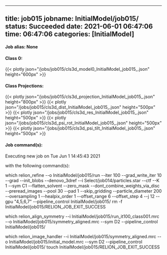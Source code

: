 
---
title: job015
jobname: InitialModel/job015/
status: Succeeded
date: 2021-06-01 06:47:06
time: 06:47:06
categories: [InitialModel]
---

#### Job alias: None

#### Class 0:
{{< plotly json="/jobs/job015/cls3d_model0_InitialModel_job015_.json" height="600px" >}}
#### Class Projections:
{{< plotly json="/jobs/job015/cls3d_projection_InitialModel_job015_.json" height="800px" >}}
{{< plotly json="/jobs/job015/cls3d_dist_InitialModel_job015_.json" height="500px" >}}
{{< plotly json="/jobs/job015/cls3d_res_InitialModel_job015_.json" height="500px" >}}
{{< plotly json="/jobs/job015/cls3d_psi_rot_InitialModel_job015_.json" height="500px" >}}
{{< plotly json="/jobs/job015/cls3d_psi_tilt_InitialModel_job015_.json" height="500px" >}}

#### Job command(s):


 
 Executing new job on Tue Jun  1 14:45:43 2021
 
 with the following command(s): 

which relion_refine --o InitialModel/job015/run --iter 100 --grad_write_iter 10  --grad --init_blobs --denovo_3dref  --i Select/job014/particles.star --ctf --K 1 --sym C1  --flatten_solvent  --zero_mask  --dont_combine_weights_via_disc --preread_images  --pool 30 --pad 1  --skip_gridding  --particle_diameter 200 --oversampling 1 --healpix_order 1 --offset_range 6 --offset_step 4 --j 12 --gpu "4,5,6,7"  --pipeline_control InitialModel/job015/
rm -f InitialModel/job015/RELION_JOB_EXIT_SUCCESS

which relion_align_symmetry --i InitialModel/job015/run_it100_class001.mrc --o InitialModel/job015/symmetry_aligned.mrc --sym D2 --pipeline_control InitialModel/job015/

which relion_image_handler --i InitialModel/job015/symmetry_aligned.mrc --o InitialModel/job015/initial_model.mrc --sym D2 --pipeline_control InitialModel/job015/
touch InitialModel/job015/RELION_JOB_EXIT_SUCCESS
 
 


